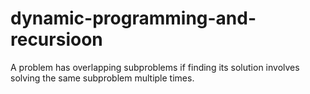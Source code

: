 # dynamic-programming-and-recursioon
A problem has overlapping subproblems if finding its solution involves solving the same subproblem multiple times.
